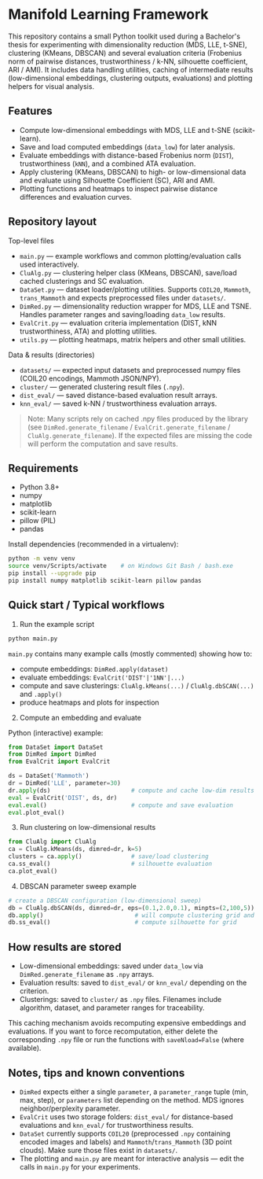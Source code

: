 # Manifold Learning Framework

This repository contains a small Python toolkit used during a Bachelor's thesis for experimenting with dimensionality reduction (MDS, LLE, t-SNE), clustering (KMeans, DBSCAN) and several evaluation criteria (Frobenius norm of pairwise distances, trustworthiness / k-NN, silhouette coefficient, ARI / AMI). It includes data handling utilities, caching of intermediate results (low-dimensional embeddings, clustering outputs, evaluations) and plotting helpers for visual analysis.

## Features
- Compute low-dimensional embeddings with MDS, LLE and t-SNE (scikit-learn).
- Save and load computed embeddings (`data_low`) for later analysis.
- Evaluate embeddings with distance-based Frobenius norm (`DIST`), trustworthiness (`kNN`), and a combined ATA evaluation.
- Apply clustering (KMeans, DBSCAN) to high- or low-dimensional data and evaluate using Silhouette Coefficient (SC), ARI and AMI.
- Plotting functions and heatmaps to inspect pairwise distance differences and evaluation curves.

## Repository layout

Top-level files
- `main.py` — example workflows and common plotting/evaluation calls used interactively.
- `CluAlg.py` — clustering helper class (KMeans, DBSCAN), save/load cached clusterings and SC evaluation.
- `DataSet.py` — dataset loader/plotting utilities. Supports `COIL20`, `Mammoth`, `trans_Mammoth` and expects preprocessed files under `datasets/`.
- `DimRed.py` — dimensionality reduction wrapper for MDS, LLE and TSNE. Handles parameter ranges and saving/loading `data_low` results.
- `EvalCrit.py` — evaluation criteria implementation (DIST, kNN trustworthiness, ATA) and plotting utilities.
- `utils.py` — plotting heatmaps, matrix helpers and other small utilities.

Data & results (directories)
- `datasets/` — expected input datasets and preprocessed numpy files (COIL20 encodings, Mammoth JSON/NPY).
- `cluster/` — generated clustering result files (`.npy`).
- `dist_eval/` — saved distance-based evaluation result arrays.
- `knn_eval/` — saved k-NN / trustworthiness evaluation arrays.

> Note: Many scripts rely on cached .npy files produced by the library (see `DimRed.generate_filename` / `EvalCrit.generate_filename` / `CluAlg.generate_filename`). If the expected files are missing the code will perform the computation and save results.

## Requirements
- Python 3.8+
- numpy
- matplotlib
- scikit-learn
- pillow (PIL)
- pandas

Install dependencies (recommended in a virtualenv):

```bash
python -m venv venv
source venv/Scripts/activate    # on Windows Git Bash / bash.exe
pip install --upgrade pip
pip install numpy matplotlib scikit-learn pillow pandas
```

## Quick start / Typical workflows

1) Run the example script

```bash
python main.py
```

`main.py` contains many example calls (mostly commented) showing how to:
- compute embeddings: `DimRed.apply(dataset)`
- evaluate embeddings: `EvalCrit('DIST'|'1NN'|...)`
- compute and save clusterings: `CluAlg.kMeans(...)` / `CluAlg.dbSCAN(...)` and `.apply()`
- produce heatmaps and plots for inspection

2) Compute an embedding and evaluate

Python (interactive) example:

```python
from DataSet import DataSet
from DimRed import DimRed
from EvalCrit import EvalCrit

ds = DataSet('Mammoth')
dr = DimRed('LLE', parameter=30)
dr.apply(ds)                       # compute and cache low-dim results
eval = EvalCrit('DIST', ds, dr)
eval.eval()                        # compute and save evaluation
eval.plot_eval()
```

3) Run clustering on low-dimensional results

```python
from CluAlg import CluAlg
ca = CluAlg.kMeans(ds, dimred=dr, k=5)
clusters = ca.apply()              # save/load clustering
ca.ss_eval()                       # silhouette evaluation
ca.plot_eval()
```

4) DBSCAN parameter sweep example

```python
# create a DBSCAN configuration (low-dimensional sweep)
db = CluAlg.dbSCAN(ds, dimred=dr, eps=(0.1,2.0,0.1), minpts=(2,100,5))
db.apply()                          # will compute clustering grid and save
db.ss_eval()                        # compute silhouette for grid
```

## How results are stored
- Low-dimensional embeddings: saved under `data_low` via `DimRed.generate_filename` as `.npy` arrays.
- Evaluation results: saved to `dist_eval/` or `knn_eval/` depending on the criterion.
- Clusterings: saved to `cluster/` as `.npy` files. Filenames include algorithm, dataset, and parameter ranges for traceability.

This caching mechanism avoids recomputing expensive embeddings and evaluations. If you want to force recomputation, either delete the corresponding `.npy` file or run the functions with `saveNload=False` (where available).

## Notes, tips and known conventions
- `DimRed` expects either a single `parameter`, a `parameter_range` tuple (min, max, step), or `parameters` list depending on the method. MDS ignores neighbor/perplexity parameter.
- `EvalCrit` uses two storage folders: `dist_eval/` for distance-based evaluations and `knn_eval/` for trustworthiness results.
- `DataSet` currently supports `COIL20` (preprocessed `.npy` containing encoded images and labels) and `Mammoth`/`trans_Mammoth` (3D point clouds). Make sure those files exist in `datasets/`.
- The plotting and `main.py` are meant for interactive analysis — edit the calls in `main.py` for your experiments.
